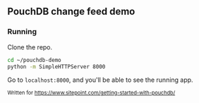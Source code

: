 ## PouchDB change feed demo

### Running
Clone the repo.

```bash
cd ~/pouchdb-demo
python -m SimpleHTTPServer 8000
```

Go to `localhost:8000`, and you'll be able to see the running app.

<sub> Written for https://www.sitepoint.com/getting-started-with-pouchdb/ <sub>
